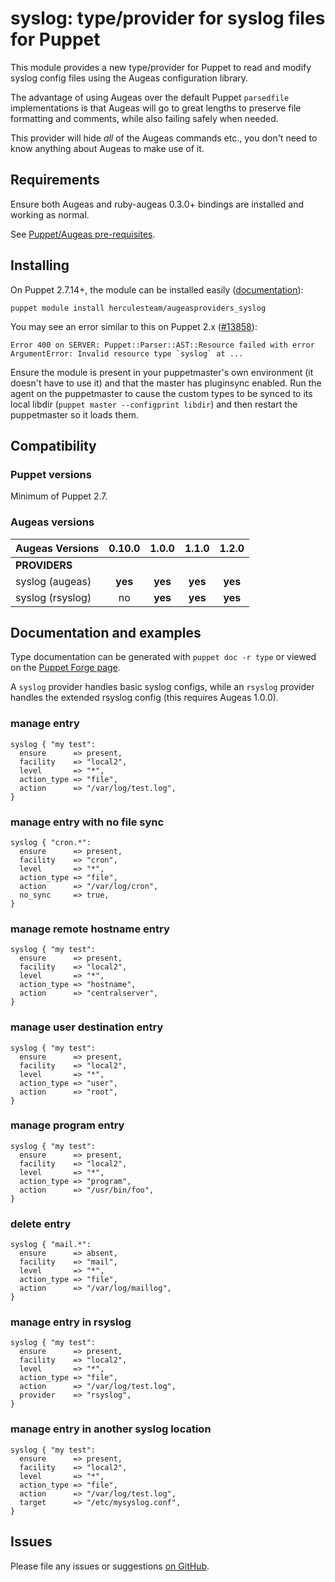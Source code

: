# syslog: type/provider for syslog files for Puppet

This module provides a new type/provider for Puppet to read and modify syslog
config files using the Augeas configuration library.

The advantage of using Augeas over the default Puppet `parsedfile`
implementations is that Augeas will go to great lengths to preserve file
formatting and comments, while also failing safely when needed.

This provider will hide *all* of the Augeas commands etc., you don't need to
know anything about Augeas to make use of it.

## Requirements

Ensure both Augeas and ruby-augeas 0.3.0+ bindings are installed and working as
normal.

See [Puppet/Augeas pre-requisites](http://docs.puppetlabs.com/guides/augeas.html#pre-requisites).

## Installing

On Puppet 2.7.14+, the module can be installed easily ([documentation](http://docs.puppetlabs.com/puppet/latest/reference/modules_installing.html)):

    puppet module install herculesteam/augeasproviders_syslog

You may see an error similar to this on Puppet 2.x ([#13858](http://projects.puppetlabs.com/issues/13858)):

    Error 400 on SERVER: Puppet::Parser::AST::Resource failed with error ArgumentError: Invalid resource type `syslog` at ...

Ensure the module is present in your puppetmaster's own environment (it doesn't
have to use it) and that the master has pluginsync enabled.  Run the agent on
the puppetmaster to cause the custom types to be synced to its local libdir
(`puppet master --configprint libdir`) and then restart the puppetmaster so it
loads them.

## Compatibility

### Puppet versions

Minimum of Puppet 2.7.

### Augeas versions

Augeas Versions           | 0.10.0  | 1.0.0   | 1.1.0   | 1.2.0   |
:-------------------------|:-------:|:-------:|:-------:|:-------:|
**PROVIDERS**             |
syslog (augeas)           | **yes** | **yes** | **yes** | **yes** |
syslog (rsyslog)          | no      | **yes** | **yes** | **yes** |

## Documentation and examples

Type documentation can be generated with `puppet doc -r type` or viewed on the
[Puppet Forge page](http://forge.puppetlabs.com/herculesteam/augeasproviders_syslog).

A `syslog` provider handles basic syslog configs, while an `rsyslog` provider
handles the extended rsyslog config (this requires Augeas 1.0.0).

### manage entry

    syslog { "my test":
      ensure      => present,
      facility    => "local2",
      level       => "*",
      action_type => "file",
      action      => "/var/log/test.log",
    }

### manage entry with no file sync

    syslog { "cron.*":
      ensure      => present,
      facility    => "cron",
      level       => "*",
      action_type => "file",
      action      => "/var/log/cron",
      no_sync     => true,
    }

### manage remote hostname entry

    syslog { "my test":
      ensure      => present,
      facility    => "local2",
      level       => "*",
      action_type => "hostname",
      action      => "centralserver",
    }

### manage user destination entry

    syslog { "my test":
      ensure      => present,
      facility    => "local2",
      level       => "*",
      action_type => "user",
      action      => "root",
    }

### manage program entry

    syslog { "my test":
      ensure      => present,
      facility    => "local2",
      level       => "*",
      action_type => "program",
      action      => "/usr/bin/foo",
    }

### delete entry

    syslog { "mail.*":
      ensure      => absent,
      facility    => "mail",
      level       => "*",
      action_type => "file",
      action      => "/var/log/maillog",
    }

### manage entry in rsyslog

    syslog { "my test":
      ensure      => present,
      facility    => "local2",
      level       => "*",
      action_type => "file",
      action      => "/var/log/test.log",
      provider    => "rsyslog",
    }

### manage entry in another syslog location

    syslog { "my test":
      ensure      => present,
      facility    => "local2",
      level       => "*",
      action_type => "file",
      action      => "/var/log/test.log",
      target      => "/etc/mysyslog.conf",
    }

## Issues

Please file any issues or suggestions [on GitHub](https://github.com/hercules-team/augeasproviders_syslog/issues).
